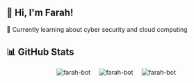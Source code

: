 ## 👋 Hi, I'm Farah!
💭 Currently learning about cyber security and cloud computing


## 📊 GitHub Stats
<div align="center" style="display: flex; justify-content: center; gap: 20px;">
  <img src="https://github-readme-streak-stats.herokuapp.com/?user=farah-bot" alt="farah-bot" />
  <img src="https://github-readme-stats.vercel.app/api?username=farah-bot&show_icons=true&locale=en" alt="farah-bot" />
  <img src="https://github-readme-stats.vercel.app/api/top-langs?username=farah-bot&show_icons=true&locale=en&layout=compact" alt="farah-bot" />
</div>



